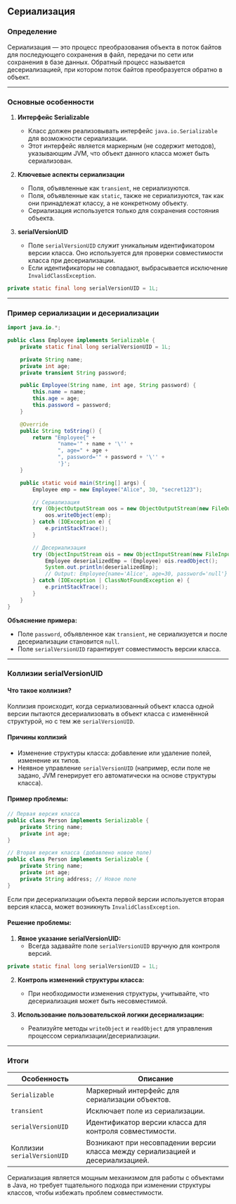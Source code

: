 
## Сериализация

### Определение
Сериализация — это процесс преобразования объекта в поток байтов для последующего сохранения в файл, передачи по сети или сохранения в базе данных. Обратный процесс называется десериализацией, при котором поток байтов преобразуется обратно в объект.

---

### Основные особенности
1. **Интерфейс Serializable**
    - Класс должен реализовывать интерфейс `java.io.Serializable` для возможности сериализации.
    - Этот интерфейс является маркерным (не содержит методов), указывающим JVM, что объект данного класса может быть сериализован.

2. **Ключевые аспекты сериализации**
    - Поля, объявленные как `transient`, не сериализуются.
    - Поля, объявленные как `static`, также не сериализуются, так как они принадлежат классу, а не конкретному объекту.
    - Сериализация используется только для сохранения состояния объекта.

3. **serialVersionUID**
    - Поле `serialVersionUID` служит уникальным идентификатором версии класса. Оно используется для проверки совместимости класса при десериализации.
    - Если идентификаторы не совпадают, выбрасывается исключение `InvalidClassException`.

```java
private static final long serialVersionUID = 1L;
```

---

### Пример сериализации и десериализации
```java
import java.io.*;

public class Employee implements Serializable {
    private static final long serialVersionUID = 1L;

    private String name;
    private int age;
    private transient String password;

    public Employee(String name, int age, String password) {
        this.name = name;
        this.age = age;
        this.password = password;
    }

    @Override
    public String toString() {
        return "Employee{" +
                "name='" + name + '\'' +
                ", age=" + age +
                ", password='" + password + '\'' +
                '}';
    }

    public static void main(String[] args) {
        Employee emp = new Employee("Alice", 30, "secret123");

        // Сериализация
        try (ObjectOutputStream oos = new ObjectOutputStream(new FileOutputStream("employee.ser"))) {
            oos.writeObject(emp);
        } catch (IOException e) {
            e.printStackTrace();
        }

        // Десериализация
        try (ObjectInputStream ois = new ObjectInputStream(new FileInputStream("employee.ser"))) {
            Employee deserializedEmp = (Employee) ois.readObject();
            System.out.println(deserializedEmp);
            // Output: Employee{name='Alice', age=30, password='null'}
        } catch (IOException | ClassNotFoundException e) {
            e.printStackTrace();
        }
    }
}
```

**Объяснение примера:**
- Поле `password`, объявленное как `transient`, не сериализуется и после десериализации становится `null`.
- Поле `serialVersionUID` гарантирует совместимость версии класса.

---

### Коллизии serialVersionUID

#### Что такое коллизия?
Коллизия происходит, когда сериализованный объект класса одной версии пытаются десериализовать в объект класса с изменённой структурой, но с тем же `serialVersionUID`.

#### Причины коллизий
- Изменение структуры класса: добавление или удаление полей, изменение их типов.
- Неявное управление `serialVersionUID` (например, если поле не задано, JVM генерирует его автоматически на основе структуры класса).

#### Пример проблемы:
```java
// Первая версия класса
public class Person implements Serializable {
    private String name;
    private int age;
}

// Вторая версия класса (добавлено новое поле)
public class Person implements Serializable {
    private String name;
    private int age;
    private String address; // Новое поле
}
```
Если при десериализации объекта первой версии используется вторая версия класса, может возникнуть `InvalidClassException`.

#### Решение проблемы:
1. **Явное указание serialVersionUID:**
    - Всегда задавайте поле `serialVersionUID` вручную для контроля версий.

```java
private static final long serialVersionUID = 1L;
```

2. **Контроль изменений структуры класса:**
    - При необходимости изменения структуры, учитывайте, что десериализация может быть несовместимой.

3. **Использование пользовательской логики десериализации:**
    - Реализуйте методы `writeObject` и `readObject` для управления процессом сериализации/десериализации.

---

### Итоги
| **Особенность**            | **Описание**                                                                           |
|-----------------------------|---------------------------------------------------------------------------------------|
| `Serializable`             | Маркерный интерфейс для сериализации объектов.                                        |
| `transient`                | Исключает поле из сериализации.                                                      |
| `serialVersionUID`         | Идентификатор версии класса для контроля совместимости.                              |
| Коллизии `serialVersionUID` | Возникают при несовпадении версии класса между сериализацией и десериализацией.       |

Сериализация является мощным механизмом для работы с объектами в Java, но требует тщательного подхода при изменении структуры классов, чтобы избежать проблем совместимости.
